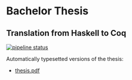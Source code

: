 # Bachelor Thesis
## Translation from Haskell to Coq

[![pipeline status](https://git.informatik.uni-kiel.de/stu203400/bachelor-thesis/badges/writing/pipeline.svg)](https://git.informatik.uni-kiel.de/stu203400/bachelor-thesis/commits/writing)

Automatically typesetted versions of the thesis:

 - [thesis.pdf](https://thesis.ba.just-otter.com/writing/thesis.pdf)
